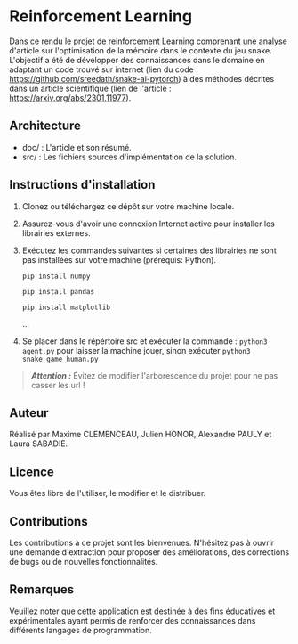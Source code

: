 # Reinforcement Learning

Dans ce rendu le projet de reinforcement Learning comprenant une analyse d'article sur l'optimisation de la mémoire dans le contexte du jeu snake. L'objectif a été de développer des connaissances dans le domaine en adaptant un code trouvé sur internet (lien du code : https://github.com/sreedath/snake-ai-pytorch) à des méthodes décrites dans un article scientifique (lien de l'article : https://arxiv.org/abs/2301.11977). 

## Architecture
- doc/ : L'article et son résumé.
- src/ : Les fichiers sources d'implémentation de la solution.

## Instructions d'installation

1. Clonez ou téléchargez ce dépôt sur votre machine locale.

2. Assurez-vous d'avoir une connexion Internet active pour installer les librairies externes.

3. Exécutez les commandes suivantes si certaines des librairies ne sont pas installées sur votre machine (prérequis: Python).

    ```pip install numpy```

    ```pip install pandas```

    ```pip install matplotlib```

    ...

4. Se placer dans le répértoire src et exécuter la commande : ``` python3 agent.py ``` pour laisser la machine jouer, sinon exécuter ``` python3 snake_game_human.py ```


>**_Attention :_** Évitez de modifier l'arborescence du projet pour ne pas casser les url !

## Auteur

Réalisé par Maxime CLEMENCEAU, Julien HONOR, Alexandre PAULY et Laura SABADIE.

## Licence

Vous êtes libre de l'utiliser, le modifier et le distribuer.

## Contributions

Les contributions à ce projet sont les bienvenues. N'hésitez pas à ouvrir une demande d'extraction pour proposer des améliorations, des corrections de bugs ou de nouvelles fonctionnalités.

## Remarques

Veuillez noter que cette application est destinée à des fins éducatives et expérimentales ayant permis de renforcer des connaissances dans différents langages de programmation.
